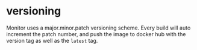# versioning

Monitor uses a major.minor.patch versioning scheme. Every build will auto increment the patch number, and push the image to docker hub with the version tag as well as the ```latest``` tag. 